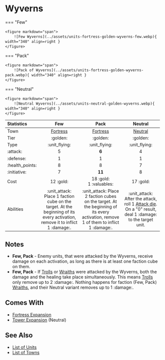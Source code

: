# Wyverns

=== "Few"

    <figure markdown="span">
        ![Few Wyverns](../assets/units-fortress-golden-wyverns-few.webp){ width="340" align=right }
    </figure>

=== "Pack"

    <figure markdown="span">
        ![Pack of Wyverns](../assets/units-fortress-golden-wyverns-pack.webp){ width="340" align=right }
    </figure>

=== "Neutral"

    <figure markdown="span">
        ![Neutral Wyverns](../assets/units-neutral-golden-wyverns.webp){ width="340" align=right }
    </figure>


| Statistics | Few | Pack | Neutral |
| :--- | :---: | :---: | :---: |
| Town | [Fortress](../towns/fortress.md) | [Fortress](../towns/fortress.md) | [Neutral](../towns/neutral.md) |
| Tier | :golden: | :golden: | :golden: |
| Type | :unit_flying: | :unit_flying: | :unit_flying: |
| :attack: | 5 | **6** | 4 |
| :defense: | 1 | 1 | 1 |
| :health_points: | 8 | 8 | 7 |
| :initiative: | 7 | **11** | 8 |
| Cost | 12 :gold: | 18 :gold:<br>1 :valuables: | 17 :gold: |
| Abilities | :unit_attack: Place 1 faction cube on the target. At the beginning of its every activation, remove it to inflict 1 :damage:. | :unit_attack: Place 2 faction cubes on the target. At the beginning of its every activation, remove 1 of them to inflict 1 :damage:. | :unit_attack: After the attack, roll 1 [Attack die](../dice.md#attack-die). On a "0" result, deal 1 :damage: to the target unit. |


## Notes

- **Few, Pack** - Enemy units, that were attacked by the Wyverns, receive damage on each activation, as long as there is at least one faction cube on them.
- **Few, Pack** - If [Trolls](trolls.md) or [Wraiths](wraiths.md) were attacked by the Wyverns, both the damage and the healing take place simultaneously. This means [Trolls](trolls.md) only remove up to 2 :damage:. Nothing happens for faction (Few, Pack) [Wraiths](wraiths.md), and their Neutral variant removes up to 1 :damage:.


## Comes With

- [Fortress Expansion](../content/fortress_expansion.md)
- [Tower Expansion](../content/tower_expansion.md) (Neutral)


## See Also

- [List of Units](index.md)
- [List of Towns](../towns/index.md)